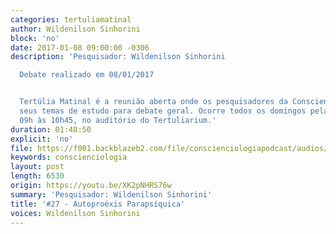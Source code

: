 ```yaml
---
categories: tertuliamatinal
author: Wildenilson Sinhorini
block: 'no'
date: 2017-01-08 09:00:00 -0306
description: 'Pesquisador: Wildenilson Sinhorini

  Debate realizado em 08/01/2017


  Tertúlia Matinal é a reunião aberta onde os pesquisadores da Conscienciologia apresentam
  seus temas de estudo para debate geral. Ocorre todos os domingos pela manhã, das
  09h às 10h45, no auditório do Tertuliarium.'
duration: 01:48:50
explicit: 'no'
file: https://f001.backblazeb2.com/file/conscienciologiapodcast/audios/XK2pNHRS76w.m4a
keywords: conscienciologia
layout: post
length: 6530
origin: https://youtu.be/XK2pNHRS76w
summary: 'Pesquisador: Wildenilson Sinhorini'
title: '#27 - Autoproéxis Parapsíquica'
voices: Wildenilson Sinhorini
---
```

